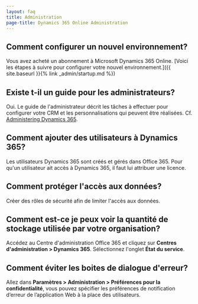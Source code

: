 ```yaml
---
layout: faq
title: Administration
page-title: Dynamics 365 Online Administration
---
```


## Comment configurer un nouvel environnement?
Vous avez acheté un abonnement à Microsoft Dynamics 365 Online.
[Voici les étapes à suivre pour configurer votre nouvel environnement.]({{ site.baseurl }}{% link _admin/startup.md %})

## Existe t-il un guide pour les administrateurs?
Oui. Le guide de l'administrateur décrit les tâches à effectuer pour configurer
votre CRM et les personnalisations qui peuvent être réalisées.
Cf. [Administering Dynamics 365](https://technet.microsoft.com/en-us/library/dn531101.aspx).

## Comment ajouter des utilisateurs à Dynamics 365?
Les utilisateurs Dynamics 365 sont créés et gérés dans Office 365. Pour qu'un
utilisateur ait accès à Dynamics 365, il faut lui attribuer une licence.

## Comment protéger l'accès aux données?
Créer des rôles de sécurité afin de limiter l'accès aux données.

## Comment est-ce je peux voir la quantité de stockage utilisée par votre organisation?
Accédez au Centre d'administration Office 365 et cliquez sur **Centres d'administration >
Dynamics 365**.
Sélectionnez l'onglet **État du service**.

## Comment éviter les boites de dialogue d'erreur?
Allez dans **Paramètres > Administration > Préférences pour la confidentialité**,
vous pouvez spécifier les préférences de notification d’erreur de l’application Web
à la place des utilisateurs.
